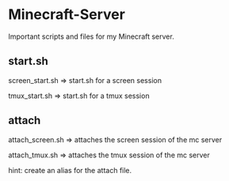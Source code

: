 # Minecraft-Server
Important scripts and files for my Minecraft server.


## start.sh
screen_start.sh  => start.sh for a screen session

tmux_start.sh  => start.sh for a tmux session

## attach
attach_screen.sh  => attaches the screen session of the mc server

attach_tmux.sh  => attaches the tmux session of the mc server

hint: create an alias for the attach file.
